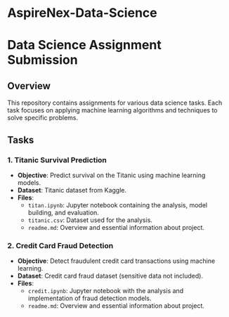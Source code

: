 # AspireNex-Data-Science

# Data Science Assignment Submission

## Overview

This repository contains assignments for various data science tasks. Each task focuses on applying machine learning algorithms and techniques to solve specific problems.

## Tasks

### 1. Titanic Survival Prediction

- **Objective**: Predict survival on the Titanic using machine learning models.
- **Dataset**: Titanic dataset from Kaggle.
- **Files**:
  - `titan.ipynb`: Jupyter notebook containing the analysis, model building, and evaluation.
  - `titanic.csv`: Dataset used for the analysis.
  - `readme.md`: Overview and essential information about project.

### 2. Credit Card Fraud Detection

- **Objective**: Detect fraudulent credit card transactions using machine learning.
- **Dataset**: Credit card fraud dataset (sensitive data not included).
- **Files**:
  - `credit.ipynb`: Jupyter notebook with the analysis and implementation of fraud detection models.
  - `readme.md`: Overview and essential information about project.
